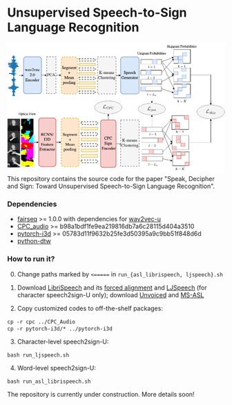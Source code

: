# Unsupervised Speech-to-Sign Language Recognition
<div align="middle"><img src="image/speech2sign_u.drawio.png"></div>
This repository contains the source code for the paper "Speak, Decipher and Sign: Toward Unsupervised Speech-to-Sign Language Recognition".

### Dependencies
- [fairseq](https://github.com/pytorch/fairseq) >= 1.0.0 with dependencies for [wav2vec-u](https://github.com/pytorch/fairseq/tree/main/examples/wav2vec/unsupervised)
- [CPC_audio](https://github.com/facebookresearch/CPC_audio.git) >= b98a1bdf1fe9ea219816db7a6c28115d404a3510
- [pytorch-i3d](https://github.com/piergiaj/pytorch-i3d.git) >= 05783d11f9632b25fe3d50395a9c9bb51f848d6d
- [python-dtw](https://pypi.org/project/dtw-python)

### How to run it?
0. Change paths marked by ```<=====``` in ```run_{asl_librispeech, ljspeech}.sh```

1. Download [LibriSpeech](https://www.openslr.org/12) and its [forced alignment](https://github.com/CorentinJ/librispeech-alignments.git) and [LJSpeech](https://keithito.com/LJ-Speech-Dataset) (for character speech2sign-U only); download [Unvoiced](https://github.com/grassknoted/Unvoiced) and [MS-ASL](https://www.microsoft.com/en-us/research/project/ms-asl)

2. Copy customized codes to off-the-shelf packages:
```
cp -r cpc ../CPC_Audio
cp -r pytorch-i3d/* ../pytorch-i3d
```

3. Character-level speech2sign-U:
```
bash run_ljspeech.sh
```

4. Word-level speech2sign-U:
```
bash run_asl_librispeech.sh
```

The repository is currently under construction. More details soon!
